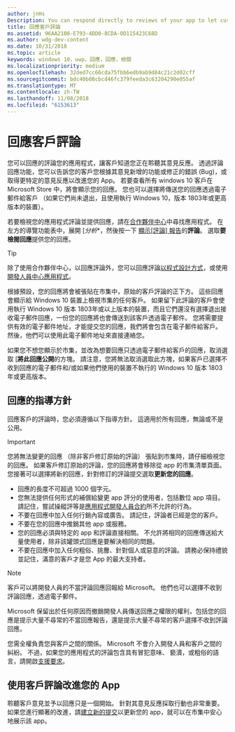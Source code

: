 ```yaml
---
author: jnHs
Description: You can respond directly to reviews of your app to let customers know you’re listening to their feedback.
title: 回應客戶評論
ms.assetid: 96AA2108-E793-4DD0-8CDA-0D115423C68D
ms.author: wdg-dev-content
ms.date: 10/31/2018
ms.topic: article
keywords: windows 10，uwp，回應，回應，檢閱
ms.localizationpriority: medium
ms.openlocfilehash: 32ded7cc66cda75fbb6edb9ab9d84c21c2d02cff
ms.sourcegitcommit: bdc40b08cbcd46fc379feeda3c63204290e055af
ms.translationtype: MT
ms.contentlocale: zh-TW
ms.lasthandoff: 11/08/2018
ms.locfileid: "6153613"
---
```

# <a name="respond-to-customer-reviews"></a>回應客戶評論


您可以回應的評論您的應用程式，讓客戶知道您正在聆聽其意見反應。 透過評論回應功能，您可以告訴您的客戶您根據其意見新增的功能或修正的錯誤 (Bug)，或取得更特定的意見反應以改進您的 App。 若要查看所有 windows 10 客戶在 Microsoft Store 中，將會顯示您的回應。 您也可以選擇將傳送您的回應透過電子郵件給客戶 （如果它們尚未退出，且使用執行 Windows 10，版本 1803年或更高版本的裝置）。

若要檢視您的應用程式評論並提供回應，請在[合作夥伴中心](https://partner.microsoft.com/dashboard)中尋找應用程式。 在左方的導覽功能表中，展開 [*分析**，然後按一下 [顯示[評論] 報告](reviews-report.md)的**評論**。 選取**要檢閱回應**提供您的回應。

> [!TIP]
> 除了使用合作夥伴中心，以回應評論外，您可以回應評論[以程式設計方式](../monetize/submit-responses-to-app-reviews.md)，或使用[開發人員中心應用程式](https://www.microsoft.com/store/apps/dev-center/9nblggh4r5ws)。

根據預設，您的回應將會被張貼在市集中，原始的客戶評論的正下方。 這些回應會顯示給 Windows 10 裝置上檢視市集的任何客戶。 如果留下此評論的客戶會使用執行 Windows 10 版本 1803年或以上版本的裝置，而且它們還沒有選擇退出接收電子郵件回應，一份您的回應將也會傳送到該客戶透過電子郵件。  您將需要提供有效的電子郵件地址，才能提交您的回應，我們將會包含在電子郵件給客戶。 然後，他們可以使用此電子郵件地址來直接連絡您。

如果您不想您顯示於市集，並改為想要回應只透過電子郵件給客戶的回應，取消選取 [**將此回應公開**的方塊。 請注意，您將無法取消選取此方塊，如果客戶已選擇不收到回應的電子郵件和/或如果他們使用的裝置不執行的 Windows 10 版本 1803年或更高版本。

## <a name="guidelines-for-responses"></a>回應的指導方針

回應客戶的評論時，您必須遵循以下指導方針。 這適用於所有回應，無論或不是公用。

> [!IMPORTANT]
> 您將無法變更的回應 （除非客戶修訂原始的評論） 張貼到市集時，請仔細檢視您的回應。 如果客戶修訂原始的評論，您的回應將會移除從 app 的市集清單頁面。 您接著可以選擇將新的回應，針對修訂的評論提交選取**更新您的回應**。

-   回應的長度不可超過 1000 個字元。
-   您無法提供任何形式的補償給變更 app 評分的使用者，包括數位 app 項目。 請記住，嘗試操縱評等是[應用程式開發人員合約](https://docs.microsoft.com/legal/windows/agreements/app-developer-agreement)所不允許的行為。
-   不要在回應中加入任何行銷內容或廣告。 請記住，評論者已經是您的客戶。
-   不要在您的回應中推銷其他 app 或服務。
-   您的回應必須與特定的 app 和評論直接相關。 不允許將相同的回應傳送給大量使用者，除非該罐頭式回應是要解決相同的問題。
-   不要在回應中加入任何粗俗、挑釁、針對個人或惡意的評論。 請務必保持禮貌並記住，滿意的客戶才是您 App 的最大支持者。

> [!NOTE]
> 客戶可以將開發人員的不當評論回應回報給 Microsoft。 他們也可以選擇不收到評論回應，透過電子郵件。
>
> Microsoft 保留出於任何原因而撤銷開發人員傳送回應之權限的權利，包括您的回應是提示大量不尋常的不當回應報告，還是提示大量不尋常的客戶選擇不收到評論回應。

您需全權負責您與客戶之間的關係。 Microsoft 不會介入開發人員和客戶之間的糾紛。 不過，如果您的應用程式的評論包含具有冒犯意味、 褻瀆，或粗俗的語言，請開啟[支援要求](http://go.microsoft.com/fwlink/p/?LinkID=401178)。


## <a name="use-customer-reviews-to-improve-your-app"></a>使用客戶評論改進您的 App

聆聽客戶意見並予以回應只是一個開始。 針對其意見反應採取行動也非常重要。 如果您進行顯著的改進，請[建立新的提交](app-submissions.md)以更新您的 app，就可以在市集中安心地展示該 app。
